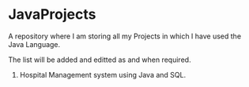# JavaProjects
A repository where I am storing all my Projects in which I have used the Java Language.

The list will be added and editted as and when required.

1. Hospital Management system using Java and SQL.
